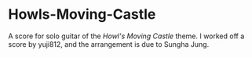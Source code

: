 # Howls-Moving-Castle

A score for solo guitar of the *Howl's Moving Castle* theme. I worked off a score by yuji812, and the arrangement is due to Sungha Jung.
